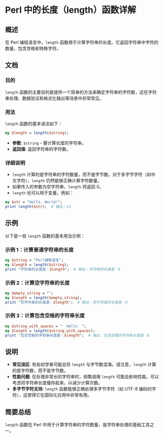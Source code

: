 <!--
Meta Description: # Perl 中的长度（length）函数详解 ## 概述 在 Perl 编程语言中，`length` 函数用于计算字符串的长度。它返回字符串中字符的数量，包含空格和特殊字符。 ## 文档 ### 目的 `length` 函数的主要目的是提供一个简单的方法来确定字符串的字符数，这在字符串处理、数据验...
Meta Keywords: length, perl, string, print, 而不是字节数
-->

# Perl 中的长度（length）函数详解

## 概述
在 Perl 编程语言中，`length` 函数用于计算字符串的长度。它返回字符串中字符的数量，包含空格和特殊字符。

## 文档
### 目的
`length` 函数的主要目的是提供一个简单的方法来确定字符串的字符数，这在字符串处理、数据验证和格式化输出等场景中非常常见。

### 用法
`length` 函数的基本语法如下：
```perl
my $length = length($string);
```
- **参数**: `$string` - 要计算长度的字符串。
- **返回值**: 返回字符串的字符数。

### 详细说明
- `length` 计算的是字符串的字符数量，而不是字节数。对于多字节字符（如中文字符），`length` 仍然能够正确计算字符数量。
- 如果传入的参数为空字符串，`length` 将返回 0。
- `length` 也可以用于变量，例如：
```perl
my $str = "Hello, World!";
print length($str);  # 输出：13
```

## 示例
以下是一些 `length` 函数的基本用法示例：

### 示例 1：计算普通字符串的长度
```perl
my $string = "Perl编程语言";
my $length = length($string);
print "字符串的长度是：$length";  # 输出：字符串的长度是：6
```

### 示例 2：计算空字符串的长度
```perl
my $empty_string = "";
my $length = length($empty_string);
print "空字符串的长度是：$length";  # 输出：空字符串的长度是：0
```

### 示例 3：计算包含空格的字符串长度
```perl
my $string_with_spaces = "  Hello  ";
my $length = length($string_with_spaces);
print "包含空格的字符串长度是：$length";  # 输出：包含空格的字符串长度是：8
```

## 说明
- **常见误区**: 有些初学者可能会将 `length` 与字节数混淆。请注意，`length` 计算的是字符数，而不是字节数。
- **性能问题**: 在处理非常长的字符串时，频繁调用 `length` 可能会影响性能。可以考虑将字符串长度缓存起来，以减少计算次数。
- **多字节字符支持**: `length` 函数能够正确处理多字节字符（如 UTF-8 编码的字符），这使得它在国际化应用中非常有用。

## 简要总结
`length` 函数在 Perl 中用于计算字符串的字符数量，是字符串处理的基础工具之一。